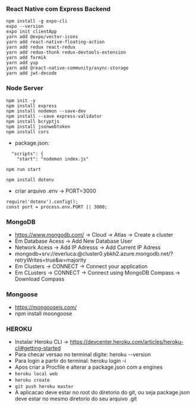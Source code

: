 ### React Native com Express Backend

```
npm install -g expo-cli
expo --version
expo init clientApp
yarn add @expo/vector-icons
yarn add react-native-floating-action
yarn add redux react-redux
yarn add redux-thunk redux-devtools-extension
yarn add formik
yarn add yup
yarn add @react-native-community/async-storage
yarn add jwt-decode
```

### Node Server

```
npm init -y
npm install express
npm install nodemon --save-dev
npm install --save express-validator  
npm install bcryptjs
npm install jsonwebtoken
npm install cors
```

- package.json:

```
  "scripts": {
    "start": "nodemon index.js"

npm run start
```

```
npm install dotenv
```

- criar arquivo .env -> PORT=3000

```
require('dotenv').config();
const port = process.env.PORT || 3000;
```

### MongoDB  
  
* https://www.mongodb.com/ -> Cloud -> Atlas -> Create a cluster  
* Em Database Acess -> Add New Database User  
* Network Acess -> Add IP Adresss -> Add Current IP Adress  
* mongodb+srv://everluca:<password>@cluster0.ybkh2.azure.mongodb.net/<dbname>?retryWrites=true&w=majority  
* Em Clusters -> CONNECT -> Connect your application  
* Em CLusters -> CONNECT -> Connect using MongoDB Compass -> Download Compass

### Mongoose  
  
* https://mongoosejs.com/  
* npm install moongoose  
  
### HEROKU  
  
* Instalar Heroku CLI -> https://devcenter.heroku.com/articles/heroku-cli#getting-started  
* Para checar versao no terminal digite: heroku --version  
* Para login a partir do terminal: heroku login -i  
* Apos criar a Procfile e alterar a package.json com a engines  
* ``` heroku local web ```
* ``` heroku create ```  
* ``` git push heroku master ```
* A aplicacao deve estar no root do diretorio do git, ou seja package.json deve estar no mesmo diretorio do seu arquivo .git